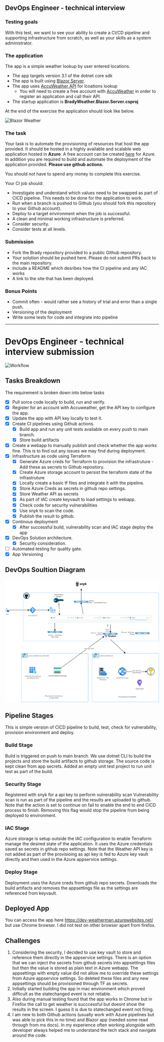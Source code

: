 ## DevOps Engineer - technical interview

### Testing goals
With this test, we want to see your ability to create a CI/CD pipeline and supporting infrastructure from scratch, as well as your skills as a system administrator.

### The application

The app is a simple weather lookup by user entered locations. 

- The app targets version 3.1 of the dotnet core sdk
- The app is built using [Blazor Server](https://docs.microsoft.com/en-us/aspnet/core/blazor/hosting-models?view=aspnetcore-6.0). 
- The app uses [AccuWeather API](https://developer.accuweather.com/accuweather-locations-api/apis) for lcoations lookup
  -  You will need to create a free account with [AccuWeather](https://developer.accuweather.com/) in order to register an application and call their API.
- The startup application is **BradyWeather.Blazor.Server.csproj**

At the end of the exercise the application should look like below.  

![Blazor Weather](Docs/BlazorWeather.gif)

### The task
Your task is to automate the provisioning of resources that host the app provided.
It should be hosted in a highly available and scalable web application hosted in **Azure**. A free account can be created [here](https://azure.microsoft.com/en-gb/free/)
for Azure.  In addition you are required to build and automate the deployment of the application provided. **Please use github actions.**

You should not have to spend any money to complete this exercise. 

Your CI job should:
- Investigate and understand which values need to be swapped as part of CICD pipeline. This needs to be done for the application to work.  
- Run when a branch is pushed to Github (you should fork this repository to your Github account). 
- Deploy to a target environment when the job is successful.
- A clean and minimal working infrastructure is preferred. 
- Consider security.
- Consider tests at all levels. 

### Submission
- Fork the Brady repository provided to a public Github repository. 
- Your solution should be pushed here.  Please do not submit PRs back to the main repository.
- Include a README which desribes how the CI pipeline and any IAC works
- A link to the site that has been deployed. 

### Bonus Points
- Commit often - would rather see a history of trial and error than a single push. 
- Versioning of the deployment
- Write some tests for code and integrate into pipeline

------------------------------------------------------------------------------------------------------------------------
# DevOps Engineer - technical interview submission

![Workflow](https://github.com/jeevanions/devops-interview/actions/workflows/dotnet.yml/badge.svg)

## Tasks Breakdown
The requirement is broken down into below tasks
- [X] Pull sorce code locally to build, run and verify.
- [X] Register for an account with Accuweather, get the API key to configure the app.
- [X] Update the app with API key locally to test it. 
- [X] Create CI pipelines using Github actions.
  - [X] Build app and run any unit tests available on every push to main branch. 
  - [X] Store build artifacts
- [X] Create a webapp to manually publish and check whether the app works fine. This is to find out any issues we may find during deployment.
- [X] Infrastructure as code using Terraform 
    - [X] Generate Azure creds for Terraform to provision the infrastruture - Add these as secrets to Github repository.
    - [X] Create Azure storage account to persist the terraform state of the infrastruture
    - [X] Locally create a basic tf files and integrate it with the pipeline.
    - [X] Store Azure Creds as secrets in github repo settings.
    - [X] Store Weather API as secrets
    - [X] As part of IAC create keyvault to load settings to webapp. 
    - [X] Check code for security vulnerabilities
    - [X] Use snyk to scan the code.
    - [X] Publish the result to github.
- [X] Continous deployment
    - [X] After successful build, vulnerability scan and IAC stage deploy the app
- [X] DevOps Solution architecture.
    - [X] Security consideration.
- [ ] Automated testing for quality gate. 
- [X] App Versioning

## DevOps Soultion Diagram
![Blazor Weather](Docs/architecture.png)

## Pipeline Stages
This is simple version of CICD pipeline to build, test, check for vulnerability, provision environment and deploy.
### Build Stage
   Build is triggered on push to main branch.
   We use dotnet CLI to build the projects and store the build artifacts to github storage. 
   The source code is kept clean from app secrets.
   Added an empty unit test project to run unit test as part of the build. 
### Security Stage
   Registered with snyk for a api key to perform vulnerability scan
   Vulnerability scan is run as part of the pipeline and the results are uploaded to github.
   Note that the action is set to continue on fail to enable the end to end CICD process  to finish. Removing this flag would stop the pipeline from being deployed to environment.
### IAC Stage
  Azure storage is setup outside the IAC configuration to enable Terraform manage the desired state of the application.
  It uses the Azure credentials saved as secrets in github repo settings.
  Note that the Weather API key is not added as part of the provisioing as api key is fed to Azure key vault directly and then used in the Azure appservice settings.
### Deploy Stage
  Deployment uses the Azure creds from github repo secrets.
  Downloads the build artifacts and removes the appsettings file as the settings are referenced from keyvault.

## Deployed App
  You can access the app here https://dev-weatherman.azurewebsites.net/ but use Chrome browser. I did not test on other browser apart from firefox.

## Challenges
   1. Considering the security, I decided to use key vault to store and reference them directly in the appservice settings. There is an option that we can inject the secrets from github secrets into appsettings files but then the value is stored as plain text in Azure webapp. The appsettings with empty value did not allow me to override these settings from Azure appservice settings. So deleted these files and any new appsettings should be provisioned through TF as secrets. 
   2. Initially started building the app in mac environment which proved difficult as the statechanged event is not reliable.
   3. Also during manual testing found  that the app works in Chrome but in Firefox the call to get weather is succcessful but doesnt show the results in the screen. I guess it is due to statechanged event not firing. 
   4. I am new to both Github actions (usually work with Azure pipelines but was able to pick this in no time) and Blazor app (needed some read through from ms docs). In my experience often working alongside with developer always helped me to understand the tech stack and navigate around the code.
 
     
